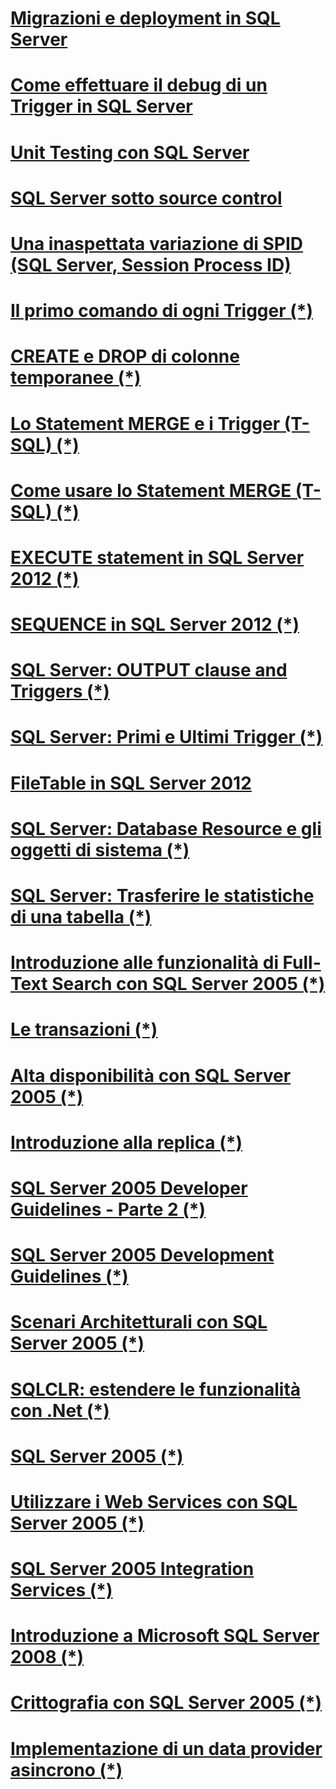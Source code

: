 ﻿# [Migrazioni e deployment in SQL Server](Migrations.md)
# [Come effettuare il debug di un Trigger in SQL Server](Debug-SQL-Server-Trigger.md)
# [Unit Testing con SQL Server](Unit-Testing-con-SQL-Server.md)
# [SQL Server sotto source control](SQL-DB-sotto-source-control.md)
# [Una inaspettata variazione di SPID (SQL Server, Session Process ID)](Inaspettata-variazione-di-SPID.md)

# [Il primo comando di ogni Trigger (*)](https://msdn.microsoft.com/it-it/library/dn376356.aspx)
# [CREATE e DROP di colonne temporanee (*)](https://msdn.microsoft.com/it-it/library/dn269828.aspx)
# [Lo Statement MERGE e i Trigger (T-SQL) (*)](https://msdn.microsoft.com/it-it/library/dn169486.aspx)
# [Come usare lo Statement MERGE (T-SQL) (*)](https://msdn.microsoft.com/it-it/library/jj973188.aspx)
# [EXECUTE statement in SQL Server 2012 (*)](https://msdn.microsoft.com/it-it/library/jj884336.aspx)
# [SEQUENCE in SQL Server 2012 (*)](https://msdn.microsoft.com/it-it/library/jj714731.aspx)
# [SQL Server: OUTPUT clause and Triggers (*)](https://msdn.microsoft.com/it-it/library/jj573929.aspx)
# [SQL Server: Primi e Ultimi Trigger (*)](https://msdn.microsoft.com/it-it/library/jj573930.aspx)

# [FileTable in SQL Server 2012](FileTable_in_SQL_Server_2012.md)

# [SQL Server: Database Resource e gli oggetti di sistema (*)](https://msdn.microsoft.com/it-it/library/jj191713.aspx)
# [SQL Server: Trasferire le statistiche di una tabella (*)](https://msdn.microsoft.com/it-it/library/jj127260.aspx)
# [Introduzione alle funzionalità di Full-Text Search con SQL Server 2005 (*)](https://msdn.microsoft.com/it-it/library/cc185066.aspx)
# [Le transazioni (*)](https://msdn.microsoft.com/it-it/library/cc185104.aspx)
# [Alta disponibilità con SQL Server 2005 (*)](https://msdn.microsoft.com/it-it/library/cc185065.aspx)
# [Introduzione alla replica (*)](https://msdn.microsoft.com/it-it/library/cc185086.aspx)
# [SQL Server 2005 Developer Guidelines - Parte 2 (*)](https://msdn.microsoft.com/it-it/library/cc185095.aspx)
# [SQL Server 2005 Development Guidelines (*)](https://msdn.microsoft.com/it-it/library/cc185069.aspx)
# [Scenari Architetturali con SQL Server 2005 (*)](https://msdn.microsoft.com/it-it/library/cc185097.aspx)
# [SQLCLR: estendere le funzionalità con .Net (*)](https://msdn.microsoft.com/it-it/library/cc185096.aspx)
# [SQL Server 2005 (*)](https://msdn.microsoft.com/it-it/library/cc185072.aspx)
# [Utilizzare i Web Services con SQL Server 2005 (*)](https://msdn.microsoft.com/it-it/library/cc185116.aspx)
# [SQL Server 2005 Integration Services (*)](https://msdn.microsoft.com/it-it/library/cc185024.aspx)
# [Introduzione a Microsoft SQL Server 2008 (*)](https://msdn.microsoft.com/it-it/library/cc185016.aspx)
# [Crittografia con SQL Server 2005 (*)](https://msdn.microsoft.com/it-it/library/ms189586%28v=sql.100%29.aspx)
# [Implementazione di un data provider asincrono (*)](https://msdn.microsoft.com/it-it/library/cc185062.aspx)



